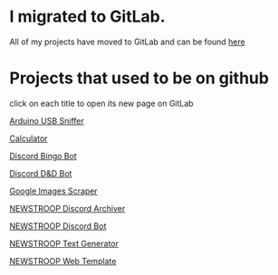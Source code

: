 # I migrated to GitLab.
All of my projects have moved to GitLab and can be found [here](https://gitlab.com/TommyTorty10)

# Projects that used to be on github
click on each title to open its new page on GitLab

[Arduino USB Sniffer](https://gitlab.com/TommyTorty10/arduino_usb_sniffer)

[Calculator](https://gitlab.com/TommyTorty10/Calculator)

[Discord Bingo Bot](https://gitlab.com/TommyTorty10/discord_bingo_bot)

[Discord D&D Bot](https://gitlab.com/TommyTorty10/discord_d_and_d_bot)

[Google Images Scraper](https://gitlab.com/TommyTorty10/google_images_scraper)

[NEWSTROOP Discord Archiver](https://gitlab.com/TommyTorty10/newstroop_discord_archiver)

[NEWSTROOP Discord Bot](https://gitlab.com/TommyTorty10/newstroop_discord_bot)

[NEWSTROOP Text Generator](https://gitlab.com/TommyTorty10/news_troop_text_generator)

[NEWSTROOP Web Template](https://gitlab.com/TommyTorty10/newstroop_web_template)

